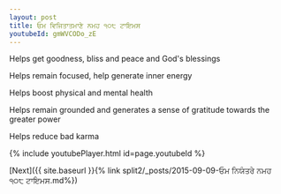 ```yaml
---
layout: post
title: ਓਮ ਵਿਜਿਤਾਤਮਾਣੇ ਨਮਹ ੧੦੮ ਟਾਇਮਸ
youtubeId: gmWVCODo_zE
---
```

 
 
Helps get goodness, bliss and peace and God's blessings
 
Helps remain focused, help generate inner energy 
 
Helps boost physical and mental health 
 
Helps remain grounded and generates a sense of gratitude towards the greater power 
 
Helps reduce bad karma
 
 
 
 


{% include youtubePlayer.html id=page.youtubeId %}
 
[Next]({{ site.baseurl }}{% link  split2/_posts/2015-09-09-ਓਮ ਨਿਯੰਤਰੇ ਨਮਹ ੧੦੮ ਟਾਇਮਸ.md%})
 
